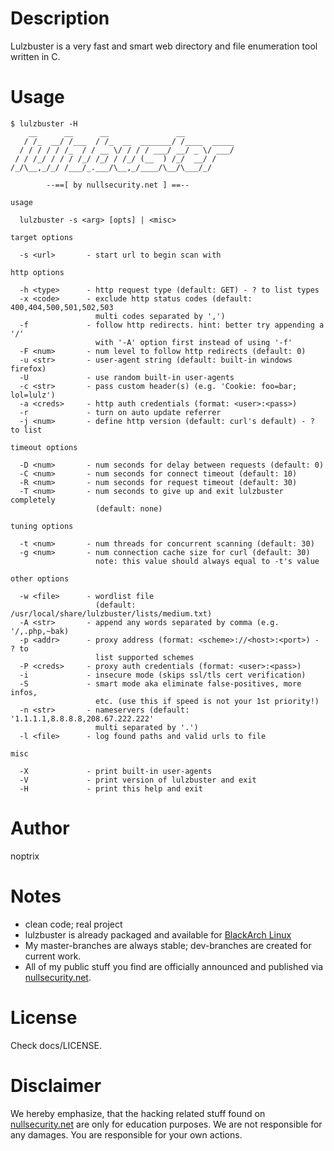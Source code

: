 # Description

Lulzbuster is a very fast and smart web directory and file enumeration tool written in C.

# Usage

```
$ lulzbuster -H
    __      __      __               __
   / /_  __/ /___  / /_  __  _______/ /____  _____
  / / / / / /_  / / __ \/ / / / ___/ __/ _ \/ ___/
 / / /_/ / / / /_/ /_/ / /_/ (__  ) /_/  __/ /
/_/\__,_/_/ /___/_.___/\__,_/____/\__/\___/_/

        --==[ by nullsecurity.net ] ==--

usage

  lulzbuster -s <arg> [opts] | <misc>

target options

  -s <url>       - start url to begin scan with

http options

  -h <type>      - http request type (default: GET) - ? to list types
  -x <code>      - exclude http status codes (default: 400,404,500,501,502,503
                   multi codes separated by ',')
  -f             - follow http redirects. hint: better try appending a '/'
                   with '-A' option first instead of using '-f'
  -F <num>       - num level to follow http redirects (default: 0)
  -u <str>       - user-agent string (default: built-in windows firefox)
  -U             - use random built-in user-agents
  -c <str>       - pass custom header(s) (e.g. 'Cookie: foo=bar; lol=lulz')
  -a <creds>     - http auth credentials (format: <user>:<pass>)
  -r             - turn on auto update referrer
  -j <num>       - define http version (default: curl's default) - ? to list

timeout options

  -D <num>       - num seconds for delay between requests (default: 0)
  -C <num>       - num seconds for connect timeout (default: 10)
  -R <num>       - num seconds for request timeout (default: 30)
  -T <num>       - num seconds to give up and exit lulzbuster completely
                   (default: none)

tuning options

  -t <num>       - num threads for concurrent scanning (default: 30)
  -g <num>       - num connection cache size for curl (default: 30)
                   note: this value should always equal to -t's value

other options

  -w <file>      - wordlist file
                   (default: /usr/local/share/lulzbuster/lists/medium.txt)
  -A <str>       - append any words separated by comma (e.g. '/,.php,~bak)
  -p <addr>      - proxy address (format: <scheme>://<host>:<port>) - ? to
                   list supported schemes
  -P <creds>     - proxy auth credentials (format: <user>:<pass>)
  -i             - insecure mode (skips ssl/tls cert verification)
  -S             - smart mode aka eliminate false-positives, more infos,
                   etc. (use this if speed is not your 1st priority!)
  -n <str>       - nameservers (default: '1.1.1.1,8.8.8.8,208.67.222.222'
                   multi separated by '.')
  -l <file>      - log found paths and valid urls to file

misc

  -X             - print built-in user-agents
  -V             - print version of lulzbuster and exit
  -H             - print this help and exit
```

# Author

noptrix

# Notes

- clean code; real project
- lulzbuster is already packaged and available for [BlackArch Linux](https://www.blackarch.org/)
- My master-branches are always stable; dev-branches are created for current work.
- All of my public stuff you find are officially announced and published via [nullsecurity.net](https://www.nullsecurity.net).

# License

Check docs/LICENSE.

# Disclaimer

We hereby emphasize, that the hacking related stuff found on
[nullsecurity.net](http://nullsecurity.net) are only for education purposes.
We are not responsible for any damages. You are responsible for your own
actions.

